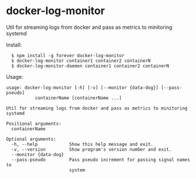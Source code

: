 # docker-log-monitor
Util for streaming logs from docker and pass as metrics to minitoring systemd

Install:

```
  $ npm install -g forever docker-log-monitor
  $ docker-log-monitor container1 container2 containerN
  $ docker-log-monitor-daemon container1 container2 containerN
```

Usage:

```
usage: docker-log-monitor [-h] [-v] [--monitor {data-dog}] [--pass-pseudo]
           containerName [containerName ...]

Util for streaming logs from docker and pass as metrics to minitoring systemd

Positional arguments:
  containerName

Optional arguments:
  -h, --help            Show this help message and exit.
  -v, --version         Show program's version number and exit.
  --monitor {data-dog}
  --pass-pseudo         Pass pseudo increment for passing signal names to
                        system
```
